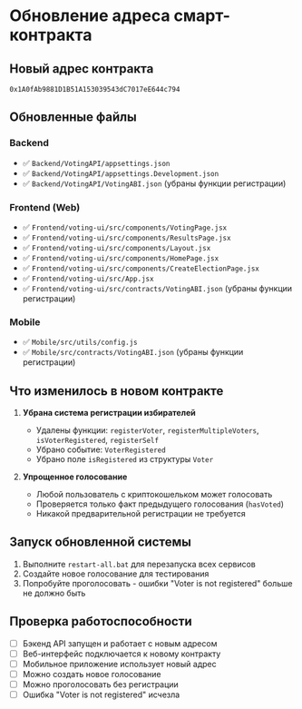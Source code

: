 # Обновление адреса смарт-контракта

## Новый адрес контракта
`0x1A0fAb9881D1B51A153039543dC7017eE644c794`

## Обновленные файлы

### Backend
- ✅ `Backend/VotingAPI/appsettings.json`
- ✅ `Backend/VotingAPI/appsettings.Development.json`
- ✅ `Backend/VotingAPI/VotingABI.json` (убраны функции регистрации)

### Frontend (Web)
- ✅ `Frontend/voting-ui/src/components/VotingPage.jsx`
- ✅ `Frontend/voting-ui/src/components/ResultsPage.jsx`
- ✅ `Frontend/voting-ui/src/components/Layout.jsx`
- ✅ `Frontend/voting-ui/src/components/HomePage.jsx`
- ✅ `Frontend/voting-ui/src/components/CreateElectionPage.jsx`
- ✅ `Frontend/voting-ui/src/App.jsx`
- ✅ `Frontend/voting-ui/src/contracts/VotingABI.json` (убраны функции регистрации)

### Mobile
- ✅ `Mobile/src/utils/config.js`
- ✅ `Mobile/src/contracts/VotingABI.json` (убраны функции регистрации)

## Что изменилось в новом контракте

1. **Убрана система регистрации избирателей**
   - Удалены функции: `registerVoter`, `registerMultipleVoters`, `isVoterRegistered`, `registerSelf`
   - Убрано событие: `VoterRegistered`
   - Убрано поле `isRegistered` из структуры `Voter`

2. **Упрощенное голосование**
   - Любой пользователь с криптокошельком может голосовать
   - Проверяется только факт предыдущего голосования (`hasVoted`)
   - Никакой предварительной регистрации не требуется

## Запуск обновленной системы

1. Выполните `restart-all.bat` для перезапуска всех сервисов
2. Создайте новое голосование для тестирования
3. Попробуйте проголосовать - ошибки "Voter is not registered" больше не должно быть

## Проверка работоспособности

- [ ] Бэкенд API запущен и работает с новым адресом
- [ ] Веб-интерфейс подключается к новому контракту
- [ ] Мобильное приложение использует новый адрес
- [ ] Можно создать новое голосование
- [ ] Можно проголосовать без регистрации
- [ ] Ошибка "Voter is not registered" исчезла 